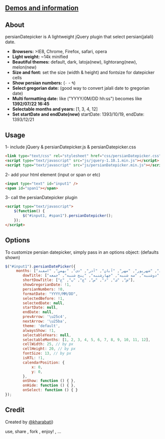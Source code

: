## [Demos and information](http://behzadi.github.io/persianDatepicker/ "http://behzadi.github.io/persianDatepicker/")

## About

persianDatepicker is A lightweight jQuery plugin that select persian(jalali) date. 
  
- **Browsers:** >IE8, Chrome, Firefox, safari, opera  
- **Light weight:** ~14k minified
- **Beautiful themes:** default, dark, latoja(new), lightorang(new), melon(new)
- **Size and font:** set the size (width & height) and fontsize for datepicker cells
- **Show persian numbers:** (۰ - ۹)
- **Select gregorian date:** (good way to convert jalali date to gregorian date)
- **Multi formatting date:** like ("YYYY/0M/DD hh:ss") becomes like **1392/07/22 16:45**
- **Selectable months and years:**  [1, 3, 4, 12]
- **Set startDate and endDate(new)** startDate: 1393/10/19, endDate: 1393/12/21

## Usage
1- include jQuery & persianDatepicker.js & persianDatepicker.css
```html
<link type="text/css" rel="stylesheet" href="css/persianDatepicker.css" />
<script type="text/javascript" src="js/jquery-1.10.1.min.js"></script>
<script type="text/javascript" src="js/persianDatepicker.min.js"></script>
```

2- add your html element (input or span or etc)
```html
<input type="text" id="input1" />
<span id="span1"></span>
```
3- call the persianDatepicker plugin
```html
<script type="text/javascript">
    $(function() {
        $("#input1, #span1").persianDatepicker();       
    });
</script>
```

## Options
To customize persian datepicker, simply pass in an options object: (defaults shown)
```javascript
$("#input1").persianDatePicker({
     months: ["فروردین", "اردیبهشت", "خرداد", "تیر", "مرداد", "شهریور", "مهر", "آبان", "آذر", "دی", "بهمن", "اسفند"],
        dowTitle: ["شنبه", "یکشنبه", "دوشنبه", "سه شنبه", "چهارشنبه", "پنج شنبه", "جمعه"],
        shortDowTitle: ["ش", "ی", "د", "س", "چ", "پ", "ج"],
        showGregorianDate: !1,
        persianNumbers: !0,
        formatDate: "YYYY/MM/DD",
        selectedBefore: !1,
        selectedDate: null,
        startDate: null,
        endDate: null,
        prevArrow: '\u25c4',
        nextArrow: '\u25ba',
        theme: 'default',
        alwaysShow: !1,
        selectableYears: null,
        selectableMonths: [1, 2, 3, 4, 5, 6, 7, 8, 9, 10, 11, 12],
        cellWidth: 25, // by px
        cellHeight: 20, // by px
        fontSize: 13, // by px                
        isRTL: !1,
        calendarPosition: {
            x: 0,
            y: 0,
        },
        onShow: function () { },
        onHide: function () { },
        onSelect: function () { }
});
```

## Credit
Created by [@kharabati](http://twitter.com/kharabati "@kharabati"))

use, share , fork , enjoy! , ...
